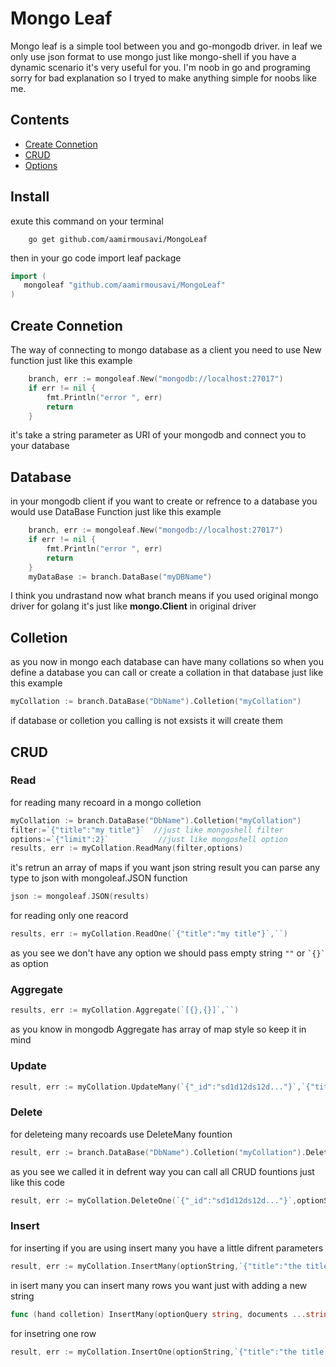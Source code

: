 # Mongo Leaf
Mongo leaf is a simple tool between you and go-mongodb driver. in leaf we only use json format to use mongo just like mongo-shell if you have a dynamic scenario it's very useful  for you. I'm noob in go and programing sorry for bad explanation so I tryed to make anything simple for noobs like me.


## Contents
- [Create Connetion](#create-connetion)
- [CRUD](#crud)
- [Options](#)

## Install
exute this command on your terminal
```
    go get github.com/aamirmousavi/MongoLeaf
```
then in your go code import leaf package
```go
import (
   mongoleaf "github.com/aamirmousavi/MongoLeaf"
)
```


## Create Connetion

The way of connecting to mongo database as a client you need to use New function just like this example
```go
    branch, err := mongoleaf.New("mongodb://localhost:27017")
    if err != nil {
		fmt.Println("error ", err)
		return
	}
```
it's take a string parameter as URI of your mongodb and connect you to your database

## Database

in your mongodb client if you want to create or refrence to a database you would use DataBase Function just like this example
```go
    branch, err := mongoleaf.New("mongodb://localhost:27017")
    if err != nil {
        fmt.Println("error ", err)
        return
    }
    myDataBase := branch.DataBase("myDBName")
```
I think you undrastand now what branch means if you used original mongo driver for golang it's just like **mongo.Client** in original driver

## Colletion

as you now in mongo each database can have many collations so when you define a database you can call or create a collation in that database just like this example
```go
myCollation := branch.DataBase("DbName").Colletion("myCollation")
```
if database or colletion you calling is not exsists it will create them

## CRUD
### Read 
for reading many recoard in a mongo colletion 
```go
myCollation := branch.DataBase("DbName").Colletion("myCollation")
filter:=`{"title":"my title"}`  //just like mongoshell filter
options:=`{"limit":2}`           //just like mongoshell option
results, err := myCollation.ReadMany(filter,options)
```
it's retrun an array of maps if you want json string result you can parse any type to json with mongoleaf.JSON function
```go
json := mongoleaf.JSON(results)
```
for reading only one reacord 
```go
results, err := myCollation.ReadOne(`{"title":"my title"}`,``)
```
as you see we don't have any option we should pass empty string `` "" `` or `` `{}` `` as option 
### Aggregate
```go
results, err := myCollation.Aggregate(`[{},{}]`,``) 
```
as you know in mongodb Aggregate has array of map style so keep it in mind
### Update 
```go
result, err := myCollation.UpdateMany(`{"_id":"sd1d12ds12d..."}`,`{"title":"new title"}`,optionString) 
```
### Delete 
for deleteing many recoards use DeleteMany fountion
```go
result, err := branch.DataBase("DbName").Colletion("myCollation").DeleteMany(`{"_id":"sd12d12d2123"}`,optionString)
```
as you see we called it in defrent way you can call all CRUD fountions just like this code
```go
result, err := myCollation.DeleteOne(`{"_id":"sd1d12ds12d..."}`,optionString) 
```
### Insert
for inserting if you are using insert many you have a little difrent parameters
```go
result, err := myCollation.InsertMany(optionString,`{"title":"the title 1"}`,`{"title":"the title 12"}`,`{"title":"the title 2"}`) 
```
in isert many you can insert many rows you want just with adding a new string 
```go 
func (hand colletion) InsertMany(optionQuery string, documents ...string) (map[string]interface{}, error) 
```
for insetring one row 
```go
result, err := myCollation.InsertOne(optionString,`{"title":"the title 1"}`) 
```
